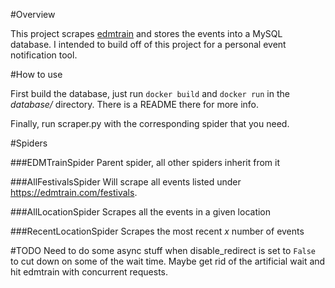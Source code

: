 #Overview

This project scrapes [edmtrain](edmtrain.com) and stores the events into a
MySQL database. I intended to build off of this project for a personal event 
notification tool.

#How to use

First build the database, just run ```docker build``` and ```docker run```
in the *database/* directory. There is a README there for more info.

Finally, run scraper.py with the corresponding spider that you need.

#Spiders

###EDMTrainSpider
Parent spider, all other spiders inherit from it

###AllFestivalsSpider
Will scrape all events listed under https://edmtrain.com/festivals.

###AllLocationSpider
Scrapes all the events in a given location

###RecentLocationSpider
Scrapes the most recent *x* number of events

#TODO
Need to do some async stuff when disable_redirect is set to ```False```
to cut down on some of the wait time. Maybe get rid of the artificial wait
and hit edmtrain with concurrent requests. 